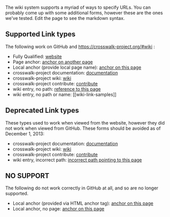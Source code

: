 The wiki system supports a myriad of ways to specify URLs. You can probably come up with some additional forms, however these are the ones we've tested. Edit the page to see the markdown syntax.

## Supported Link types
The following work on GitHub and https://crosswalk-project.org/#wiki :

* Fully Qualified: [website](https://crosswalk-project.org/)
* Page anchor: [anchor on another page](Home#for-developers)
* Local anchor (provide local page name): [anchor on this page](wiki-link-samples#deprecated-link-types)
* crosswalk-project documentation: [documentation](https://crosswalk-project.org/#documentation)
* crosswalk-project wiki: [wiki](https://crosswalk-project.org/#wiki/wiki-link-samples)
* crosswalk-project contribute: [contribute](https://crosswalk-project.org/#contribute)
* wiki entry, no path: [reference to this page](wiki-link-samples)
* wiki entry, no path or name: [[wiki-link-samples]]

## Deprecated Link types
These types used to work when viewed from the website, however they did not work when viewed from GitHub.
These forms should be avoided as of December 1, 2013:

* crosswalk-project documentation: [documentation](#documentation)
* crosswalk-project wiki: [wiki](#wiki/wiki-link-samples)
* crosswalk-project contribute: [contribute](#contribute)
* wiki entry, incorrect path: [incorrect path pointing to this page](wiki/wiki-link-samples)

## NO SUPPORT
The following do not work correctly in GitHub at all, and so are no longer supported.

* Local anchor (provided via HTML anchor tag): <a href='#deprecated-link-types'>anchor on this page</a>
* Local anchor, no page: [anchor on this page](#deprecated-link-types)